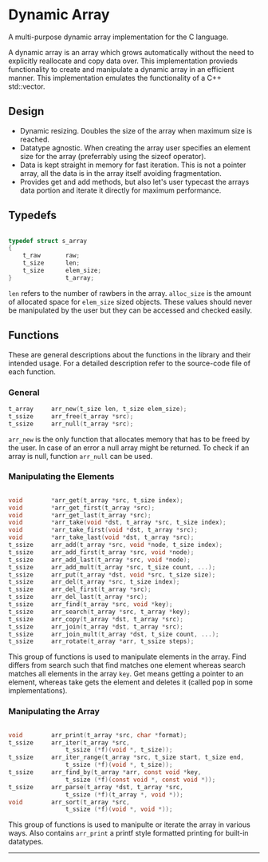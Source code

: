 # Dynamic Array

A multi-purpose dynamic array implementation for the C language.

A dynamic array is an array which grows automatically without the need to
explicitly reallocate and copy data over. This implementation provieds
functionality to create and manipulate a dynamic array in an efficient
manner. This implementation emulates the functionality of a C++ std::vector.

## Design

-   Dynamic resizing. Doubles the size of the array when maximum size
    is reached.
-   Datatype agnostic. When creating the array user specifies an element size
    for the array (preferrably using the sizeof operator).
-   Data is kept straight in memory for fast iteration. This is not a pointer
    array, all the data is in the array itself avoiding fragmentation.
-   Provides get and add methods, but also let's user typecast the arrays data
    portion and iterate it directly for maximum performance.

## Typedefs

```c

typedef struct s_array
{
	t_raw		raw;
	t_size		len;
	t_size		elem_size;
}				t_array;

```

`len` refers to the number of rawbers in the array. `alloc_size` is the amount
of allocated space for `elem_size` sized objects. These values should never be
manipulated by the user but they can be accessed and checked easily.

## Functions

These are general descriptions about the functions in the library and their
intended usage. For a detailed description refer to the source-code file
of each function.

### General

```c
t_array		arr_new(t_size len, t_size elem_size);
t_ssize		arr_free(t_array *src);
t_ssize		arr_null(t_array *src);
```

`arr_new` is the only function that allocates memory that has to be freed by the
user. In case of an error a null array might be returned. To check if an array
is null, function `arr_null` can be used.

### Manipulating the Elements

```c

void		*arr_get(t_array *src, t_size index);
void		*arr_get_first(t_array *src);
void		*arr_get_last(t_array *src);
void		*arr_take(void *dst, t_array *src, t_size index);
void		*arr_take_first(void *dst, t_array *src);
void		*arr_take_last(void *dst, t_array *src);
t_ssize		arr_add(t_array *src, void *node, t_size index);
t_ssize		arr_add_first(t_array *src, void *node);
t_ssize		arr_add_last(t_array *src, void *node);
t_ssize		arr_add_mult(t_array *src, t_size count, ...);
t_ssize		arr_put(t_array *dst, void *src, t_size size);
t_ssize		arr_del(t_array *src, t_size index);
t_ssize		arr_del_first(t_array *src);
t_ssize		arr_del_last(t_array *src);
t_ssize		arr_find(t_array *src, void *key);
t_ssize		arr_search(t_array *src, t_array *key);
t_ssize		arr_copy(t_array *dst, t_array *src);
t_ssize		arr_join(t_array *dst, t_array *src);
t_ssize		arr_join_mult(t_array *dst, t_size count, ...);
t_ssize		arr_rotate(t_array *arr, t_ssize steps);

```

This group of functions is used to manipulate elements in the array. Find
differs from search such that find matches one element whereas search matches
all elements in the array `key`. Get means getting a pointer to an element,
whereas take gets the element and deletes it (called pop in some
implementations).

### Manipulating the Array

```c

void		arr_print(t_array *src, char *format);
t_ssize		arr_iter(t_array *src,
				t_ssize (*f)(void *, t_size));
t_ssize		arr_iter_range(t_array *src, t_size start, t_size end,
				t_ssize (*f)(void *, t_size));
t_ssize		arr_find_by(t_array *arr, const void *key,
				t_ssize (*f)(const void *, const void *));
t_ssize		arr_parse(t_array *dst, t_array *src,
				t_ssize (*f)(t_array *, void *));
void		arr_sort(t_array *src,
				t_ssize (*f)(void *, void *));
```

This group of functions is used to manipulte or iterate the array in various
ways. Also contains `arr_print` a printf style formatted printing for built-in
datatypes.

-------------------------------------------------------------------------------
